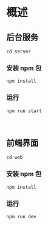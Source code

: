 # 概述

## 后台服务

`cd server`

### 安装 npm 包

```
npm install
```

### 运行

```
npm run start
```

<br/>

## 前端界面

`cd web`

### 安装 npm 包

```
npm install
```

### 运行

```
npm run dev
```
